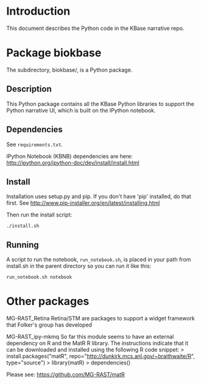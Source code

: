 # Introduction

This document describes the Python code in the KBase narrative repo.

# Package biokbase

The subdirectory, biokbase/, is a Python package.

## Description

This Python package contains all the KBase Python libraries to support the Python narrative UI, which is built on the IPython notebook.

## Dependencies

See ``requirements.txt``.

IPython Notebook (KBNB) dependencies are here: http://ipython.org/ipython-doc/dev/install/install.html

## Install

Installation uses setup.py and pip. If you don't have 'pip' installed, do that first. See http://www.pip-installer.org/en/latest/installing.html 

Then run the install script:

    ./install.sh

## Running

A script to run the notebook, `run_notebook.sh`, is placed in your path from install.sh in the parent directory so you can run it like this:

    run_notebook.sh notebook

# Other packages

MG-RAST_Retina
  Retina/STM are packages to support a widget framework that Folker's group has developed

MG-RAST_ipy-mkmq
  So far this module seems to have an external dependency on R and the MatR R library.
  The instructions indicate that it can be downloaded and installed using the following
  R code snippet:
     > install.packages("matR", repo="http://dunkirk.mcs.anl.gov/~braithwaite/R", type="source")
     > library(matR)
     > dependencies()

  Please see: https://github.com/MG-RAST/matR